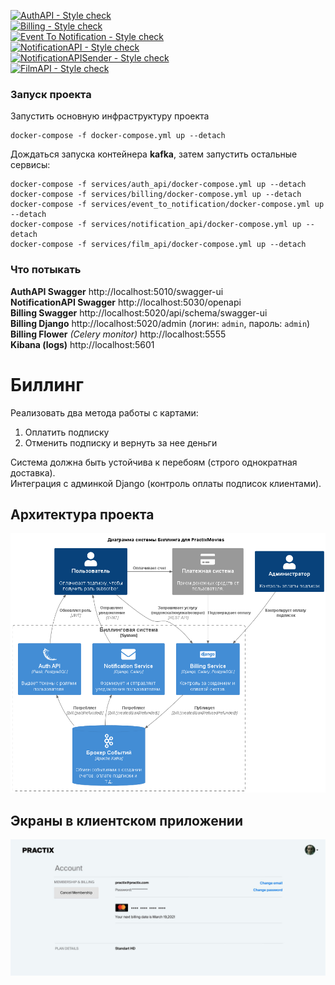 [![AuthAPI - Style check](https://github.com/TreOne/billing/actions/workflows/auth-api.yml/badge.svg)](https://github.com/TreOne/billing/actions/workflows/auth-api.yml)  
[![Billing - Style check](https://github.com/TreOne/billing/actions/workflows/billing.yml/badge.svg)](https://github.com/TreOne/billing/actions/workflows/billing.yml)  
[![Event To Notification - Style check](https://github.com/TreOne/billing/actions/workflows/event-to-notification.yml/badge.svg)](https://github.com/TreOne/billing/actions/workflows/event-to-notification.yml)  
[![NotificationAPI - Style check](https://github.com/TreOne/billing/actions/workflows/notification-api.yml/badge.svg)](https://github.com/TreOne/billing/actions/workflows/notification-api.yml)  
[![NotificationAPISender - Style check](https://github.com/TreOne/billing/actions/workflows/notification-sender.yml/badge.svg)](https://github.com/TreOne/billing/actions/workflows/notification-sender.yml)  
[![FilmAPI - Style check](https://github.com/TreOne/billing/actions/workflows/notification-api.yml/badge.svg)](https://github.com/TreOne/billing/actions/workflows/film-api.yml)  

### Запуск проекта
Запустить основную инфраструктуру проекта
```shell
docker-compose -f docker-compose.yml up --detach
```
Дождаться запуска контейнера **kafka**, затем запустить остальные сервисы:
```shell
docker-compose -f services/auth_api/docker-compose.yml up --detach
docker-compose -f services/billing/docker-compose.yml up --detach
docker-compose -f services/event_to_notification/docker-compose.yml up --detach
docker-compose -f services/notification_api/docker-compose.yml up --detach
docker-compose -f services/film_api/docker-compose.yml up --detach
```

### Что потыкать
**AuthAPI Swagger** http://localhost:5010/swagger-ui  
**NotificationAPI Swagger** http://localhost:5030/openapi  
**Billing Swagger** http://localhost:5020/api/schema/swagger-ui  
**Billing Django** http://localhost:5020/admin (логин: `admin`, пароль: `admin`)  
**Billing Flower** *(Celery monitor)* http://localhost:5555  
**Kibana (logs)** http://localhost:5601  

# Биллинг
Реализовать два метода работы с картами:
1. Оплатить подписку
2. Отменить подписку и вернуть за нее деньги

Система должна быть устойчива к перебоям (строго однократная доставка).  
Интеграция с админкой Django (контроль оплаты подписок клиентами).  

## Архитектура проекта
![Архитектура проекта](docs/architecture/diagram_to_be.png)

## Экраны в клиентском приложении
![Экран клиентского приложения](docs/images/user_screen.jpg)
